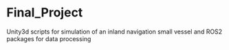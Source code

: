 # Final_Project
Unity3d scripts for simulation of an inland navigation small vessel and ROS2 packages for data processing
